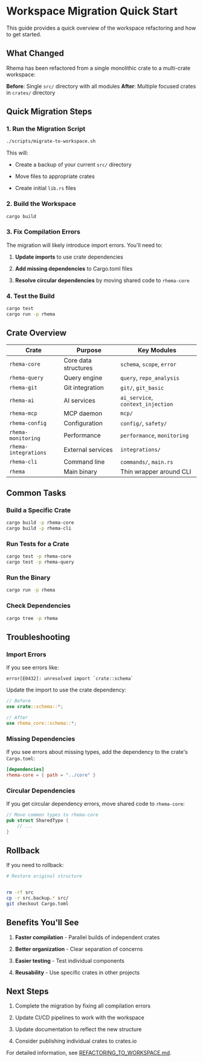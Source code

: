 # Workspace Migration Quick Start


This guide provides a quick overview of the workspace refactoring and how to get started.

## What Changed


Rhema has been refactored from a single monolithic crate to a multi-crate workspace:

**Before**: Single `src/` directory with all modules
**After**: Multiple focused crates in `crates/` directory

## Quick Migration Steps


### 1. Run the Migration Script


```bash
./scripts/migrate-to-workspace.sh
```

This will:

- Create a backup of your current `src/` directory

- Move files to appropriate crates

- Create initial `lib.rs` files

### 2. Build the Workspace


```bash
cargo build
```

### 3. Fix Compilation Errors


The migration will likely introduce import errors. You'll need to:

1. **Update imports** to use crate dependencies

2. **Add missing dependencies** to Cargo.toml files

3. **Resolve circular dependencies** by moving shared code to `rhema-core`

### 4. Test the Build


```bash
cargo test
cargo run -p rhema
```

## Crate Overview


| Crate | Purpose | Key Modules |
|-------|---------|-------------|
| `rhema-core` | Core data structures | `schema`, `scope`, `error` |
| `rhema-query` | Query engine | `query`, `repo_analysis` |
| `rhema-git` | Git integration | `git/`, `git_basic` |
| `rhema-ai` | AI services | `ai_service`, `context_injection` |
| `rhema-mcp` | MCP daemon | `mcp/` |
| `rhema-config` | Configuration | `config/`, `safety/` |
| `rhema-monitoring` | Performance | `performance`, `monitoring` |
| `rhema-integrations` | External services | `integrations/` |
| `rhema-cli` | Command line | `commands/`, `main.rs` |
| `rhema` | Main binary | Thin wrapper around CLI |

## Common Tasks


### Build a Specific Crate


```bash
cargo build -p rhema-core
cargo build -p rhema-cli
```

### Run Tests for a Crate


```bash
cargo test -p rhema-core
cargo test -p rhema-query
```

### Run the Binary


```bash
cargo run -p rhema
```

### Check Dependencies


```bash
cargo tree -p rhema
```

## Troubleshooting


### Import Errors


If you see errors like:
```
error[E0432]: unresolved import `crate::schema`
```

Update the import to use the crate dependency:
```rust
// Before
use crate::schema::*;

// After
use rhema_core::schema::*;
```

### Missing Dependencies


If you see errors about missing types, add the dependency to the crate's `Cargo.toml`:
```toml
[dependencies]
rhema-core = { path = "../core" }
```

### Circular Dependencies


If you get circular dependency errors, move shared code to `rhema-core`:
```rust
// Move common types to rhema-core
pub struct SharedType {
    // ...
}
```

## Rollback


If you need to rollback:
```bash
# Restore original structure


rm -rf src
cp -r src.backup.* src/
git checkout Cargo.toml
```

## Benefits You'll See


1. **Faster compilation** - Parallel builds of independent crates

2. **Better organization** - Clear separation of concerns

3. **Easier testing** - Test individual components

4. **Reusability** - Use specific crates in other projects

## Next Steps


1. Complete the migration by fixing all compilation errors

2. Update CI/CD pipelines to work with the workspace

3. Update documentation to reflect the new structure

4. Consider publishing individual crates to crates.io

For detailed information, see [REFACTORING_TO_WORKSPACE.md](./REFACTORING_TO_WORKSPACE.md). 